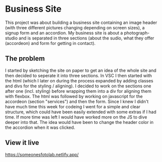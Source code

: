 # Business Site

This project was about building a business site containing an image header (with three different pictures changing depending on screen sizes), a signup form and an accordion. 
My business site is about a photograph-studio and is separated in three sections (about the sudio, what they offer (accordeon) and form for getting in contact).

## The problem
I started by sketching the site on paper to get an idea of the whole site and then decided to seperate it into three sections.
In VSC I then started with the html (which I later on during the process expanded by adding classes and divs for the styling / aligning). I decided to work on the sections one after one (incl. styling) before wrapping them into a div for aligning them with flexbox. The html was followed by working on javascript for the accordeon (section "services") and then the form. Since I knew I didn't have much time this week for codeing I went for a simple and clear structure, which could have been easily extended with some extras if I had time. If more time was left I would have worked more on the JS to dive deeper into that. The idea would have been to change the header color in the accordion when it was clicked.  

## View it live
https://someonesfotolab.netlify.app/

